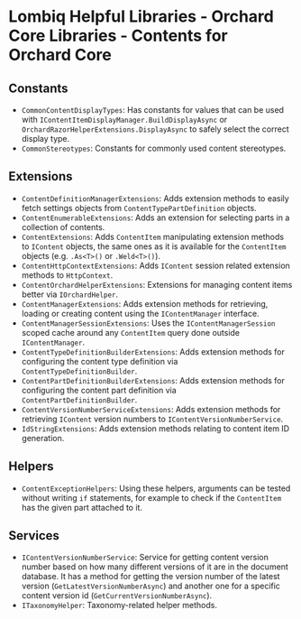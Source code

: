 # Lombiq Helpful Libraries - Orchard Core Libraries - Contents for Orchard Core

## Constants

- `CommonContentDisplayTypes`: Has constants for values that can be used with `IContentItemDisplayManager.BuildDisplayAsync` or `OrchardRazorHelperExtensions.DisplayAsync` to safely select the correct display type.
- `CommonStereotypes`: Constants for commonly used content stereotypes.

## Extensions

- `ContentDefinitionManagerExtensions`: Adds extension methods to easily fetch settings objects from `ContentTypePartDefinition` objects.
- `ContentEnumerableExtensions`: Adds an extension for selecting parts in a collection of contents.
- `ContentExtensions`: Adds `ContentItem` manipulating extension methods to `IContent` objects, the same ones as it is available for the `ContentItem` objects (e.g. `.As<T>()` or `.Weld<T>()`).
- `ContentHttpContextExtensions`: Adds `IContent` session related extension methods to `HttpContext`.
- `ContentOrchardHelperExtensions`: Extensions for managing content items better via `IOrchardHelper`.
- `ContentManagerExtensions`: Adds extension methods for retrieving, loading or creating content using the `IContentManager` interface.
- `ContentManagerSessionExtensions`: Uses the `IContentManagerSession` scoped cache around any `ContentItem` query done outside `IContentManager`.
- `ContentTypeDefinitionBuilderExtensions`: Adds extension methods for configuring the content type definition via `ContentTypeDefinitionBuilder`.
- `ContentPartDefinitionBuilderExtensions`: Adds extension methods for configuring the content part definition via `ContentPartDefinitionBuilder`.
- `ContentVersionNumberServiceExtensions`: Adds extension methods for retrieving `IContent` version numbers to `IContentVersionNumberService`.
- `IdStringExtensions`: Adds extension methods relating to content item ID generation.

## Helpers

- `ContentExceptionHelpers`: Using these helpers, arguments can be tested without writing `if` statements, for example to check if the `ContentItem` has the given part attached to it.

## Services

- `IContentVersionNumberService`: Service for getting content version number based on how many different versions of it are in the document database. It has a method for getting the version number of the latest version (`GetLatestVersionNumberAsync`) and another one for a specific content version id (`GetCurrentVersionNumberAsync`).
- `ITaxonomyHelper`: Taxonomy-related helper methods.
